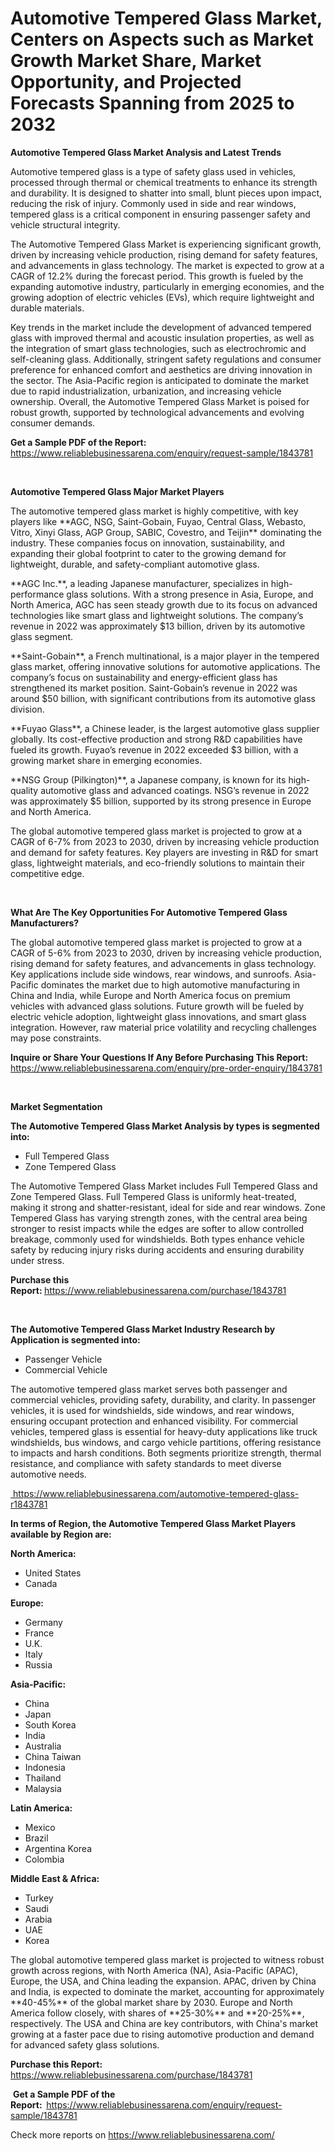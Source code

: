 <p><h1>Automotive Tempered Glass Market, Centers on Aspects such as Market Growth Market Share, Market Opportunity, and Projected Forecasts Spanning from 2025 to 2032</h1></p><p><strong>Automotive Tempered Glass Market Analysis and Latest Trends</strong></p>
<p><p>Automotive tempered glass is a type of safety glass used in vehicles, processed through thermal or chemical treatments to enhance its strength and durability. It is designed to shatter into small, blunt pieces upon impact, reducing the risk of injury. Commonly used in side and rear windows, tempered glass is a critical component in ensuring passenger safety and vehicle structural integrity.</p><p>The Automotive Tempered Glass Market is experiencing significant growth, driven by increasing vehicle production, rising demand for safety features, and advancements in glass technology. The market is expected to grow at a CAGR of 12.2% during the forecast period. This growth is fueled by the expanding automotive industry, particularly in emerging economies, and the growing adoption of electric vehicles (EVs), which require lightweight and durable materials.</p><p>Key trends in the market include the development of advanced tempered glass with improved thermal and acoustic insulation properties, as well as the integration of smart glass technologies, such as electrochromic and self-cleaning glass. Additionally, stringent safety regulations and consumer preference for enhanced comfort and aesthetics are driving innovation in the sector. The Asia-Pacific region is anticipated to dominate the market due to rapid industrialization, urbanization, and increasing vehicle ownership. Overall, the Automotive Tempered Glass Market is poised for robust growth, supported by technological advancements and evolving consumer demands.</p></p>
<p><strong>Get a Sample PDF of the Report:&nbsp;</strong> <a href="https://www.reliablebusinessarena.com/enquiry/request-sample/1843781?utm_campaign=1912&utm_medium=2&utm_source=Github&utm_content=ia&utm_term=22012025&utm_id=automotive-tempered-glass">https://www.reliablebusinessarena.com/enquiry/request-sample/1843781</a></p>
<p>&nbsp;</p>
<p><strong>Automotive Tempered Glass Major Market Players</strong></p>
<p><p>The automotive tempered glass market is highly competitive, with key players like **AGC, NSG, Saint-Gobain, Fuyao, Central Glass, Webasto, Vitro, Xinyi Glass, AGP Group, SABIC, Covestro, and Teijin** dominating the industry. These companies focus on innovation, sustainability, and expanding their global footprint to cater to the growing demand for lightweight, durable, and safety-compliant automotive glass.</p><p>**AGC Inc.**, a leading Japanese manufacturer, specializes in high-performance glass solutions. With a strong presence in Asia, Europe, and North America, AGC has seen steady growth due to its focus on advanced technologies like smart glass and lightweight solutions. The company’s revenue in 2022 was approximately $13 billion, driven by its automotive glass segment.</p><p>**Saint-Gobain**, a French multinational, is a major player in the tempered glass market, offering innovative solutions for automotive applications. The company’s focus on sustainability and energy-efficient glass has strengthened its market position. Saint-Gobain’s revenue in 2022 was around $50 billion, with significant contributions from its automotive glass division.</p><p>**Fuyao Glass**, a Chinese leader, is the largest automotive glass supplier globally. Its cost-effective production and strong R&D capabilities have fueled its growth. Fuyao’s revenue in 2022 exceeded $3 billion, with a growing market share in emerging economies.</p><p>**NSG Group (Pilkington)**, a Japanese company, is known for its high-quality automotive glass and advanced coatings. NSG’s revenue in 2022 was approximately $5 billion, supported by its strong presence in Europe and North America.</p><p>The global automotive tempered glass market is projected to grow at a CAGR of 6-7% from 2023 to 2030, driven by increasing vehicle production and demand for safety features. Key players are investing in R&D for smart glass, lightweight materials, and eco-friendly solutions to maintain their competitive edge.</p></p>
<p>&nbsp;</p>
<p><strong>What Are The Key Opportunities For Automotive Tempered Glass Manufacturers?</strong></p>
<p><p>The global automotive tempered glass market is projected to grow at a CAGR of 5-6% from 2023 to 2030, driven by increasing vehicle production, rising demand for safety features, and advancements in glass technology. Key applications include side windows, rear windows, and sunroofs. Asia-Pacific dominates the market due to high automotive manufacturing in China and India, while Europe and North America focus on premium vehicles with advanced glass solutions. Future growth will be fueled by electric vehicle adoption, lightweight glass innovations, and smart glass integration. However, raw material price volatility and recycling challenges may pose constraints.</p></p>
<p><strong>Inquire or Share Your Questions If Any Before Purchasing This Report:</strong> <a href="https://www.reliablebusinessarena.com/enquiry/pre-order-enquiry/1843781?utm_campaign=1912&utm_medium=2&utm_source=Github&utm_content=ia&utm_term=22012025&utm_id=automotive-tempered-glass">https://www.reliablebusinessarena.com/enquiry/pre-order-enquiry/1843781</a></p>
<p>&nbsp;</p>
<p><strong>Market Segmentation</strong></p>
<p><strong>The Automotive Tempered Glass Market Analysis by types is segmented into:</strong></p>
<p><ul><li>Full Tempered Glass</li><li>Zone Tempered Glass</li></ul></p>
<p><p>The Automotive Tempered Glass Market includes Full Tempered Glass and Zone Tempered Glass. Full Tempered Glass is uniformly heat-treated, making it strong and shatter-resistant, ideal for side and rear windows. Zone Tempered Glass has varying strength zones, with the central area being stronger to resist impacts while the edges are softer to allow controlled breakage, commonly used for windshields. Both types enhance vehicle safety by reducing injury risks during accidents and ensuring durability under stress.</p></p>
<p><strong>Purchase this Report:&nbsp;</strong><a href="https://www.reliablebusinessarena.com/purchase/1843781?utm_campaign=1912&utm_medium=2&utm_source=Github&utm_content=ia&utm_term=22012025&utm_id=automotive-tempered-glass">https://www.reliablebusinessarena.com/purchase/1843781</a></p>
<p>&nbsp;</p>
<p><strong>The Automotive Tempered Glass Market Industry Research by Application is segmented into:</strong></p>
<p><ul><li>Passenger Vehicle</li><li>Commercial Vehicle</li></ul></p>
<p><p>The automotive tempered glass market serves both passenger and commercial vehicles, providing safety, durability, and clarity. In passenger vehicles, it is used for windshields, side windows, and rear windows, ensuring occupant protection and enhanced visibility. For commercial vehicles, tempered glass is essential for heavy-duty applications like truck windshields, bus windows, and cargo vehicle partitions, offering resistance to impacts and harsh conditions. Both segments prioritize strength, thermal resistance, and compliance with safety standards to meet diverse automotive needs.</p></p>
<p><a href="https://www.reliablebusinessarena.com/automotive-tempered-glass-r1843781?utm_campaign=1912&utm_medium=2&utm_source=Github&utm_content=ia&utm_term=22012025&utm_id=automotive-tempered-glass">&nbsp;https://www.reliablebusinessarena.com/automotive-tempered-glass-r1843781</a></p>
<p><strong>In terms of Region, the Automotive Tempered Glass Market Players available by Region are:</strong></p>
<p>
    <p> <strong> North America: </strong>
        <ul>
            <li>United States</li>
            <li>Canada</li>
        </ul>
        </p> 
    <p> <strong> Europe: </strong>
        <ul>
            <li>Germany</li>
            <li>France</li>
            <li>U.K.</li>
            <li>Italy</li>
            <li>Russia</li>
        </ul>
        </p> 
    <p> <strong> Asia-Pacific: </strong>
        <ul>
            <li>China</li>
            <li>Japan</li>
            <li>South Korea</li>
            <li>India</li>
            <li>Australia</li>
            <li>China Taiwan</li>
            <li>Indonesia</li>
            <li>Thailand</li>
            <li>Malaysia</li>
        </ul>
        </p> 
    <p> <strong> Latin America: </strong>
        <ul>
            <li>Mexico</li>
            <li>Brazil</li>
            <li>Argentina Korea</li>
            <li>Colombia</li>
        </ul>
        </p> 
    <p> <strong> Middle East & Africa: </strong>
        <ul>
            <li>Turkey</li>
            <li>Saudi</li>
            <li>Arabia</li>
            <li>UAE</li>
            <li>Korea</li>
        </ul>
    </p>
    </p>
<p><p>The global automotive tempered glass market is projected to witness robust growth across regions, with North America (NA), Asia-Pacific (APAC), Europe, the USA, and China leading the expansion. APAC, driven by China and India, is expected to dominate the market, accounting for approximately **40-45%** of the global market share by 2030. Europe and North America follow closely, with shares of **25-30%** and **20-25%**, respectively. The USA and China are key contributors, with China's market growing at a faster pace due to rising automotive production and demand for advanced safety glass solutions.</p></p>
<p><strong>Purchase this Report: </strong><a href="https://www.reliablebusinessarena.com/purchase/1843781?utm_campaign=1912&utm_medium=2&utm_source=Github&utm_content=ia&utm_term=22012025&utm_id=automotive-tempered-glass">https://www.reliablebusinessarena.com/purchase/1843781</a></p>
<p>&nbsp;<strong>Get a Sample PDF of the Report:&nbsp;&nbsp;</strong><a href="https://www.reliablebusinessarena.com/enquiry/request-sample/1843781?utm_campaign=1912&utm_medium=2&utm_source=Github&utm_content=ia&utm_term=22012025&utm_id=automotive-tempered-glass">https://www.reliablebusinessarena.com/enquiry/request-sample/1843781</a></p>
<p><strong></strong></p>
<p>Check more reports on <a href="https://www.reliablebusinessarena.com/?utm_campaign=1912&utm_medium=2&utm_source=Github&utm_content=ia&utm_term=22012025&utm_id=automotive-tempered-glass">https://www.reliablebusinessarena.com/</a></p>
